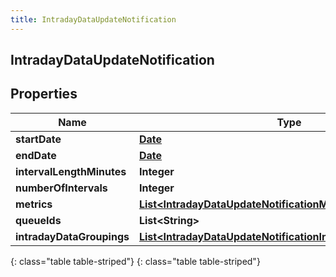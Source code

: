 ```yaml
---
title: IntradayDataUpdateNotification
---
```

## IntradayDataUpdateNotification


## Properties

| Name | Type | Description | Notes |
| ------------ | ------------- | ------------- | ------------- |
| **startDate** | [**Date**](Date.html) |  |  [optional] |
| **endDate** | [**Date**](Date.html) |  |  [optional] |
| **intervalLengthMinutes** | **Integer** |  |  [optional] |
| **numberOfIntervals** | **Integer** |  |  [optional] |
| **metrics** | [**List&lt;IntradayDataUpdateNotificationMetrics&gt;**](IntradayDataUpdateNotificationMetrics.html) |  |  [optional] |
| **queueIds** | **List&lt;String&gt;** |  |  [optional] |
| **intradayDataGroupings** | [**List&lt;IntradayDataUpdateNotificationIntradayDataGroupings&gt;**](IntradayDataUpdateNotificationIntradayDataGroupings.html) |  |  [optional] |
{: class="table table-striped"}
{: class="table table-striped"}


